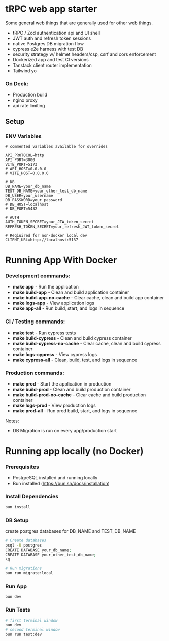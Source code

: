 # tRPC web app starter
Some general web things that are generally used for other web things.

- tRPC / Zod authentication api and UI shell
- JWT auth and refresh token sessions
- native Postgres DB migration flow
- cypress e2e harness with test DB
- security strategy w/ helmet headers/csp, csrf and cors enforcement     
- Dockerized app and test CI versions
- Tanstack client router implementation
- Tailwind yo 

### On Deck: 
- Production build
- nginx proxy
- api rate limiting


## Setup
### ENV Variables
```env 
# commented variables available for overrides

API_PROTOCOL=http
API_PORT=3000
VITE_PORT=5173
# API_HOST=0.0.0.0
# VITE_HOST=0.0.0.0

# DB
DB_NAME=your_db_name
TEST_DB_NAME=your_other_test_db_name
DB_USER=your_username
DB_PASSWORD=your_password
# DB_HOST=localhost 
# DB_PORT=5432

# AUTH
AUTH_TOKEN_SECRET=your_JTW_token_secret
REFRESH_TOKEN_SECRET=your_refresh_JWT_token_secret

# Reqiuired for non-docker local dev
CLIENT_URL=http://localhost:5137 
``` 


# Running App With Docker

### Development commands:
- **make app**                    - Run the application
- **make build-app**              - Clean and build application container
- **make build-app-no-cache**     - Clear cache, clean and build app container
- **make logs-app**               - View application logs
- **make app-all**                - Run build, start, and logs in sequence

### CI / Testing commands:
- **make test**                   - Run cypress tests
- **make build-cypress**          - Clean and build cypress container
- **make build-cypress-no-cache** - Clear cache, clean and build cypress container
- **make logs-cypress**           - View cypress logs
- **make cypress-all**            - Clean, build, test, and logs in sequence

### Production commands:
- **make prod**                   - Start the application in production
- **make build-prod**             - Clean and build production container
- **make build-prod-no-cache**    - Clear cache and build production container
- **make logs-prod**              - View production logs
- **make prod-all**               - Run prod build, start, and logs in sequence

Notes: 
- DB Migration is run on every app/production  start

# Running app locally (no Docker)
### Prerequisites
- PostgreSQL installed and running locally
- Bun installed (https://bun.sh/docs/installation)

### Install Dependencies
```bash 
bun install
```

### DB Setup 
create postgres databases for DB_NAME and TEST_DB_NAME

```bash
# Create databases
psql -U postgres
CREATE DATABASE your_db_name;
CREATE DATABASE your_other_test_db_name;
\q

# Run migrations
bun run migrate:local
```

### Run App
```bash
bun dev
``` 

### Run Tests
```bash
# first terminal window
bun dev
# secood terminal window
bun run test:dev
``` 
